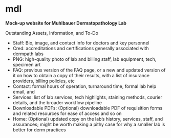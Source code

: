 # mdl
**Mock-up website for Muhlbauer Dermatopathology Lab**

Outstanding Assets, Information, and To-Do 
* Staff: Bio, image, and contact info for doctors and key personnel
* Cred: accreditations and certifications generally associated with dermpath labs
* PNG: high-quality photo of lab and billing staff, lab equipment, tech, specimen art
* FAQ: previous version of the FAQ page, or a new and updated version of it on how to obtain a copy of their results, with a list of insurance providers, billing policies, etc
* Contact: formal hours of operation, turnaround time, formal lab help email, and 
* Services: list of lab services, tech highlights, staining methods, courier details, and the broader workflow pipeline 
* Downloadable PDFs: (Optional) downloadable PDF of requisition forms and related resources for ease of access and so on
* Home: (Optional) updated copy on the lab’s history, services, staff, and assurances; might be worth making a pithy case for why a smaller lab is better for derm practices 
